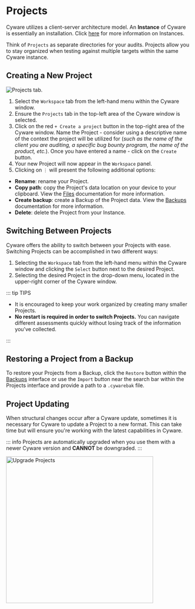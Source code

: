 # Projects

Cyware utilizes a client-server architecture model. An **Instance** of Cyware is essentially an installation. Click [here](/concepts/essentials/instances.md) for more information on Instances.

Think of `Projects` as separate directories for your audits. Projects allow you to stay organized when testing against multiple targets within the same Cyware instance.

## Creating a New Project

<img alt="Projects tab." src="/_images/projects_tab.png">

1. Select the `Workspace` tab from the left-hand menu within the Cyware window.
2. Ensure the `Projects` tab in the top-left area of the Cyware window is selected.
3. Click on the red `+ Create a project` button in the top-right area of the Cyware window. Name the Project - consider using a descriptive name of the context the project will be utilized for (_such as the name of the client you are auditing, a specific bug bounty program, the name of the product, etc._). Once you have entered a name - click on the `Create` button.
4. Your new Project will now appear in the `Workspace` panel.
5. Clicking on `⋮` will present the following additional options:

- **Rename**: rename your Project.
- **Copy path**: copy the Project's data location on your device to your clipboard. View the [Files](/concepts/internals/files.md) documentation for more information.
- **Create backup**: create a Backup of the Project data. View the [Backups](/reference/features/workspace/backups.md) documentation for more information.
- **Delete**: delete the Project from your Instance.

## Switching Between Projects

Cyware offers the ability to switch between your Projects with ease. Switching Projects can be accomplished in two different ways:

1. Selecting the `Workspace` tab from the left-hand menu within the Cyware window and clicking the `Select` button next to the desired Project.
2. Selecting the desired Project in the drop-down menu, located in the upper-right corner of the Cyware window.

::: tip TIPS

- It is encouraged to keep your work organized by creating many smaller Projects.
- **No restart is required in order to switch Projects.** You can navigate different assessments quickly without losing track of the information you've collected.

:::

## Restoring a Project from a Backup

To restore your Projects from a Backup, click the `Restore` button within the [Backups](/reference/features/workspace/backups.md) interface or use the `Import` button near the search bar within the Projects interface and provide a path to a `.cywarebak` file.

## Project Updating

When structural changes occur after a Cyware update, sometimes it is necessary for Cyware to update a Project to a new format. This can take time but will ensure you're working with the latest capabilities in Cyware.

::: info
Projects are automatically upgraded when you use them with a newer Cyware version and **CANNOT** be downgraded.
:::

<img width="400" alt="Upgrade Projects" src="/_images/projects_upgrade.png" center>
